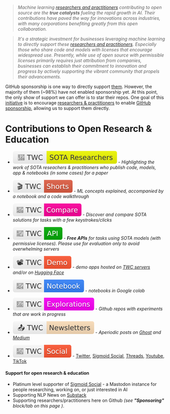 


> _Machine learning [researchers and practitioners](https://authorswithcode.com) contributing to open source are the **true catalysts** fueling the rapid growth in AI. Their contributions have paved the way for innovations across industries, with many corporations benefiting greatly from this open collaboration._

> _It's a strategic investment for businesses leveraging machine learning to directly support these [researchers and practitioners](https://authorswithcode.com). Especially those who share code and models with licenses that encourage widespread use. Presently, while use of open source with permissible licenses primarily requires just attribution from companies, businesses can establish their commitment to innovation and progress by actively supporting the vibrant community that propels their advancements._

 GitHub sponsorship is one way to directly support [them](https://authorswithcode.com). 
However, the majority of them (~98%) have not enabled sponsorship yet.  At this point, the only show of support we can offer is to star their repos. One goal of this [initiative](https://authorswithcode.com) is to encourage [researchers & practitioners](https://authorswithcode.com) to enable [GitHub sponsorship](https://github.com/sponsors#regions), allowing us to support them directly.

# Contributions to Open Research & Education

- [![SOTA Researchers](https://raw.githubusercontent.com/taskswithcode/image_assets/main/.github/images/SOTAResearchers.svg)](https://authorswithcode.com) - _Highlighting the work of SOTA reseachers & practitioners who publish code, models, app & notebooks (in some cases) for a paper_

- [![TWC Shorts](https://raw.githubusercontent.com/taskswithcode/image_assets/main/.github/images/TWCShorts.svg)](https://conceptswithcode.com) - _ML concepts explained, accompanied by a notebook and a code walkthrough_

  
- [![Discover and Compare SOTA models](https://raw.githubusercontent.com/taskswithcode/image_assets/main/.github/images/TWCCompare.svg)](https://taskswithcode.com/find_sota_repos/) - _Discover and compare SOTA solutions for tasks with a few keystrokes/clicks_


 - [![APIs](https://raw.githubusercontent.com/taskswithcode/image_assets/main/.github/images/TWCAPI.svg)](https://www.taskswithcode.com/salient_object_detection/) -   _**Free APIs** for tasks using SOTA models (with permissive licenses). Please use for evaluation only to avoid overwhelming servers_
 
 - [![Apps](https://raw.githubusercontent.com/taskswithcode/image_assets/main/.github/images/TWCDemo.svg)](https://taskswithcode.com/sentence_similarity/) - _demo apps hosted on [TWC servers](https://taskswithcode.com/sentence_similarity) and/or on [Hugging Face](https://huggingface.co/taskswithcode)_
 - [![Notebooks](https://raw.githubusercontent.com/taskswithcode/image_assets/main/.github/images/TWCNotebook.svg)](https://github.com/taskswithcode/latent-diffusion/blob/main/TWCLatentDiffusion.ipynb) - _notebooks in Google colab_
 - [![Explorations](https://raw.githubusercontent.com/taskswithcode/image_assets/main/.github/images/TWCExplorations.svg)](https://github.com/taskswithcode/latent-diffusion/blob/main/TWCLatentDiffusion.ipynb) - _Github repos with experiments that are work in progress_
 - [![Newsletters](https://raw.githubusercontent.com/taskswithcode/image_assets/main/.github/images/TWCNewsletter.svg)](https://taskswithcode.ghost.io/) - _Aperiodic posts on [Ghost](https://taskswithcode.ghost.io/) and [Medium](https://medium.com/taskswithcode)_
 -  [![Social](https://raw.githubusercontent.com/taskswithcode/image_assets/main/.github/images/TWCSocial.svg)](https://twitter.com/TasksWithCode) - [Twitter](https://twitter.com/TasksWithCode), [Sigmoid Social](https://sigmoid.social/@twc), [Threads](https://www.threads.net/@taskswithcode), [Youtube](https://www.youtube.com/@ConceptsWithCode), [TikTok](https://www.tiktok.com/@conceptswithcode)

#### Support for open research & education
- Platinum level supporter of [Sigmoid Social](https://sigmoid.social/about) - a Mastodon instance for people researching, working on, or just interested in AI
- Supporting NLP News on [Substack](https://substack.com/@taskswithcode)
- Supporting researchers/practitioners here on Github _(see **"Sponsoring"** block/tab on this page )_.
   
